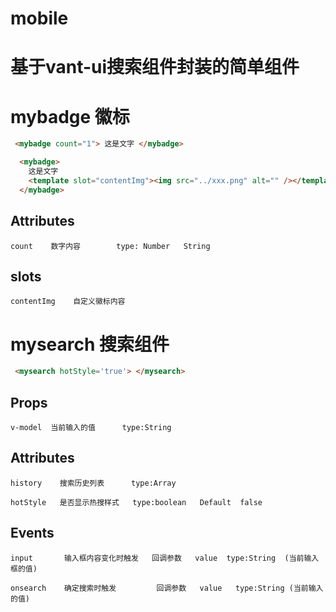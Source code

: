 # mobile

# 基于vant-ui搜索组件封装的简单组件

# mybadge   徽标

```html
 <mybadge count="1"> 这是文字 </mybadge>

  <mybadge>
    这是文字
    <template slot="contentImg"><img src="../xxx.png" alt="" /></template>
  </mybadge>
```
## Attributes
```
count    数字内容        type: Number   String
```

## slots
```
contentImg    自定义徽标内容 
```



# mysearch  搜索组件

```html
 <mysearch hotStyle='true'> </mysearch>
```
 
## Props
```
v-model  当前输入的值      type:String  

```

## Attributes
```
history    搜索历史列表      type:Array
```
```
hotStyle   是否显示热搜样式   type:boolean   Default  false
```

## Events
``` 
input      	输入框内容变化时触发   回调参数   value  type:String  (当前输入框的值)
```
```
onsearch    确定搜索时触发         回调参数   value   type:String (当前输入的值)   
```


